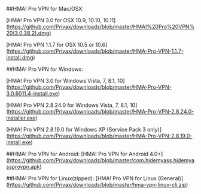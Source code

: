 ##HMA! Pro VPN for Mac/OSX:

[HMA! Pro VPN 3.0 for OSX 10.9, 10.10, 10.11] (https://github.com/Privax/downloads/blob/master/HMA!%20Pro%20VPN%20(3.0.38.2).dmg)

[HMA! Pro VPN 1.1.7 for OSX  10.5 or 10.6] (https://github.com/Privax/downloads/blob/master/HMA-Pro-VPN-1.1.7-install.dmg)

##HMA! Pro VPN for Windows:

[HMA! Pro VPN 3.0 for Windows Vista, 7, 8.1, 10] (https://github.com/Privax/downloads/blob/master/HMA-Pro-VPN-3.0.6011.4-install.exe)

[HMA! Pro VPN 2.8.24.0 for Windows Vista, 7, 8.1, 10] (https://github.com/Privax/downloads/blob/master/HMA-Pro-VPN-2.8.24.0-installer.exe)

[HMA! Pro VPN 2.8.19.0 for Windows XP (Service Pack 3 only)] (https://github.com/Privax/downloads/blob/master/HMA-Pro-VPN-2.8.19.0-install.exe)

##HMA! Pro VPN for Android:
[HMA! Pro VPN for Android 4.0+] (https://github.com/Privax/downloads/blob/master/com.hidemyass.hidemyassprovpn.apk)

##HMA! Pro VPN for Linux(zipped):
[HMA! Pro VPN for Linux (General)] (https://github.com/Privax/downloads/blob/master/hma-vpn-linux-cli.zip)

